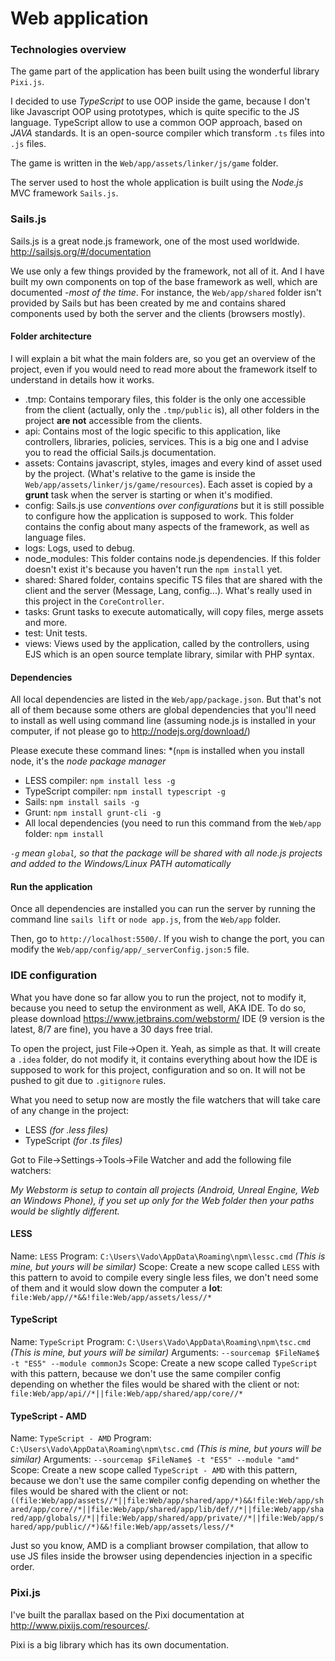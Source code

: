 # Web application

### Technologies overview

The game part of the application has been built using the wonderful library `Pixi.js`.

I decided to use *TypeScript* to use OOP inside the game, because I don't like Javascript OOP using prototypes, which is quite specific to the JS language.
TypeScript allow to use a common OOP approach, based on *JAVA* standards. It is an open-source compiler which transform `.ts` files into `.js` files.

The game is written in the `Web/app/assets/linker/js/game` folder.

The server used to host the whole application is built using the *Node.js* MVC framework `Sails.js`.

### Sails.js

Sails.js is a great node.js framework, one of the most used worldwide. http://sailsjs.org/#/documentation

We use only a few things provided by the framework, not all of it. And I have built my own components on top of the base framework as well, which are documented -*most of the time*.
For instance, the `Web/app/shared` folder isn't provided by Sails but has been created by me and contains shared components used by both the server and the clients (browsers mostly).

#### Folder architecture

I will explain a bit what the main folders are, so you get an overview of the project, even if you would need to read more about the framework itself to understand in details how it works.

- .tmp:             Contains temporary files, this folder is the only one accessible from the client (actually, only the `.tmp/public` is), all other folders in the project **are not** accessible from the clients.
- api:              Contains most of the logic specific to this application, like controllers, libraries, policies, services. This is a big one and I advise you to read the official Sails.js documentation.
- assets:           Contains javascript, styles, images and every kind of asset used by the project. (What's relative to the game is inside the `Web/app/assets/linker/js/game/resources`). Each asset is copied by a **grunt** task when the server is starting or when it's modified.
- config:           Sails.js use *conventions over configurations* but it is still possible to configure how the application is supposed to work. This folder contains the config about many aspects of the framework, as well as language files.
- logs:             Logs, used to debug.
- node_modules:     This folder contains node.js dependencies. If this folder doesn't exist it's because you haven't run the `npm install` yet.
- shared:           Shared folder, contains specific TS files that are shared with the client and the server (Message, Lang, config...). What's really used in this project in the `CoreController`.
- tasks:            Grunt tasks to execute automatically, will copy files, merge assets and more.
- test:             Unit tests.
- views:            Views used by the application, called by the controllers, using EJS which is an open source template library, similar with PHP syntax.

#### Dependencies

All local dependencies are listed in the `Web/app/package.json`. But that's not all of them because some others are global dependencies that you'll need to install as well using command line (assuming node.js is installed in your computer, if not please go to http://nodejs.org/download/)

Please execute these command lines: *(`npm` is installed when you install node, it's the *node package manager*

- LESS compiler: `npm install less -g`
- TypeScript compiler: `npm install typescript -g`
- Sails: `npm install sails -g`
- Grunt: `npm install grunt-cli -g`
- All local dependencies (you need to run this command from the `Web/app` folder: `npm install`

*`-g` mean `global`, so that the package will be shared with all node.js projects and added to the Windows/Linux PATH automatically*


#### Run the application

Once all dependencies are installed you can run the server by running the command line `sails lift` or `node app.js`, from the `Web/app` folder.

Then, go to `http://localhost:5500/`. If you wish to change the port, you can modify the `Web/app/config/app/_serverConfig.json:5` file.


### IDE configuration

What you have done so far allow you to run the project, not to modify it, because you need to setup the environment as well, AKA IDE.
To do so, please download https://www.jetbrains.com/webstorm/ IDE (9 version is the latest, 8/7 are fine), you have a 30 days free trial.

To open the project, just File->Open it. Yeah, as simple as that. It will create a `.idea` folder, do not modify it, it contains everything about how the IDE is supposed to work for this project, configuration and so on. It will not be pushed to git due to `.gitignore` rules.

What you need to setup now are mostly the file watchers that will take care of any change in the project:

- LESS *(for .less files)*
- TypeScript *(for .ts files)*

Got to File->Settings->Tools->File Watcher and add the following file watchers:

*My Webstorm is setup to contain all projects (Android, Unreal Engine, Web an Windows Phone), if you set up only for the Web folder then your paths would be slightly different.*

#### LESS
Name: `LESS`
Program: `C:\Users\Vado\AppData\Roaming\npm\lessc.cmd` *(This is mine, but yours will be similar)*
Scope: Create a new scope called `LESS` with this pattern to avoid to compile every single less files, we don't need some of them and it would slow down the computer a **lot**: `file:Web/app//*&&!file:Web/app/assets/less//*`

#### TypeScript
Name: `TypeScript`
Program: `C:\Users\Vado\AppData\Roaming\npm\tsc.cmd` *(This is mine, but yours will be similar)*
Arguments: `--sourcemap $FileName$ -t "ES5" --module commonJs`
Scope: Create a new scope called `TypeScript` with this pattern, because we don't use the same compiler config depending on whether the files would be shared with the client or not: `file:Web/app/api//*||file:Web/app/shared/app/core//*`

#### TypeScript - AMD
Name: `TypeScript - AMD`
Program: `C:\Users\Vado\AppData\Roaming\npm\tsc.cmd` *(This is mine, but yours will be similar)*
Arguments: `--sourcemap $FileName$ -t "ES5" --module "amd"`
Scope: Create a new scope called `TypeScript - AMD` with this pattern, because we don't use the same compiler config depending on whether the files would be shared with the client or not: `((file:Web/app/assets//*||file:Web/app/shared/app/*)&&!file:Web/app/shared/app/core//*||file:Web/app/shared/app/lib/def//*||file:Web/app/shared/app/globals//*||file:Web/app/shared/app/private//*||file:Web/app/shared/app/public//*)&&!file:Web/app/assets/less//*`

Just so you know, AMD is a compliant browser compilation, that allow to use JS files inside the browser using dependencies injection in a specific order.

### Pixi.js

I've built the parallax based on the Pixi documentation at http://www.pixijs.com/resources/.

Pixi is a big library which has its own documentation.
